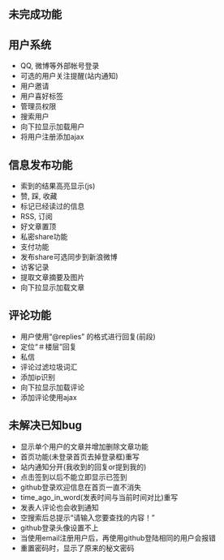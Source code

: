 ## 未完成功能
用户系统
--------------------------------------
* QQ, 微博等外部帐号登录
* 可选的用户关注提醒(站内通知)
* 用户邀请
* 用户喜好标签
* 管理员权限
* 搜索用户
* 向下拉显示加载用户
* 将用户注册添加ajax

信息发布功能
--------------------------------------
* 索到的结果高亮显示(js)
* 赞, 踩, 收藏
* 标记已经读过的信息
* RSS, 订阅
* 好文章置顶
* 私密share功能
* 支付功能
* 发布share可选同步到新浪微博
* 访客记录
* 提取文章摘要及图片
* 向下拉显示加载文章

评论功能
---------------------------------------
* 用户使用“@replies” 的格式进行回复(前段)
* 定位“＃楼层”回复
* 私信
* 评论过滤垃圾词汇
* 添加ip识别
* 向下拉显示加载评论
* 添加评论使用ajax

未解决已知bug
----------------------------------------
* 显示单个用户的文章并增加删除文章功能
* 首页功能(未登录首页去掉登录框)重写
* 站内通知分开(我收到的回复or提到我的)
* 点击签到以后不能立即显示已签到
* github登录欢迎信息在首页一直不消失
* time_ago_in_word(发表时间与当前时间对比)重写
* 发表人评论也会收到通知
* 空搜索后总提示“请输入您要查找的内容！”
* github登录头像设置不上
* 当使用email注册用户后，再使用github登陆相同的用户会报错
* 重置密码时，显示了原来的秘文密码
